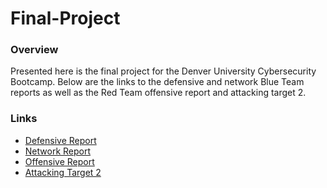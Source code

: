# Final-Project

### Overview
Presented here is the final project for the Denver University Cybersecurity Bootcamp. Below are the links to the defensive and network Blue Team reports as well as the Red Team offensive report and attacking target 2.

### Links

* [Defensive Report](./DefensiveReport.md)
* [Network Report](./NetworkReport.md)
* [Offensive Report](./OffensiveReport.md)
* [Attacking Target 2](./AttackingTarget2.md)
